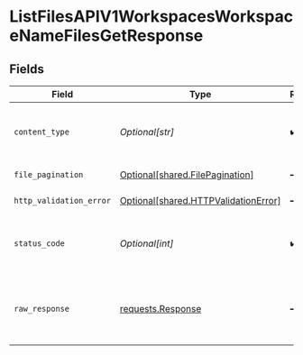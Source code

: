 # ListFilesAPIV1WorkspacesWorkspaceNameFilesGetResponse


## Fields

| Field                                                                                  | Type                                                                                   | Required                                                                               | Description                                                                            |
| -------------------------------------------------------------------------------------- | -------------------------------------------------------------------------------------- | -------------------------------------------------------------------------------------- | -------------------------------------------------------------------------------------- |
| `content_type`                                                                         | *Optional[str]*                                                                        | :heavy_check_mark:                                                                     | HTTP response content type for this operation                                          |
| `file_pagination`                                                                      | [Optional[shared.FilePagination]](undefined/models/shared/filepagination.md)           | :heavy_minus_sign:                                                                     | Successful Response                                                                    |
| `http_validation_error`                                                                | [Optional[shared.HTTPValidationError]](undefined/models/shared/httpvalidationerror.md) | :heavy_minus_sign:                                                                     | Validation Error                                                                       |
| `status_code`                                                                          | *Optional[int]*                                                                        | :heavy_check_mark:                                                                     | HTTP response status code for this operation                                           |
| `raw_response`                                                                         | [requests.Response](https://requests.readthedocs.io/en/latest/api/#requests.Response)  | :heavy_minus_sign:                                                                     | Raw HTTP response; suitable for custom response parsing                                |
